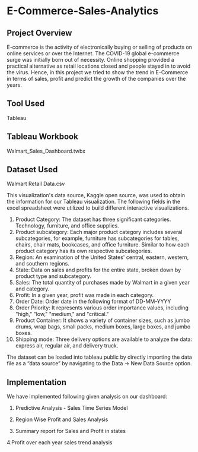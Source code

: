 # E-Commerce-Sales-Analytics

## Project Overview
E-commerce is the activity of electronically buying or selling of products on online services or over the Internet. The COVID-19 global e-commerce surge was initially born out of necessity. Online shopping provided a practical alternative as retail locations closed and people stayed in to avoid the virus. Hence, in this project we tried to show the trend in E-Commerce in terms of sales, profit and predict the growth of the companies over the years.

## Tool Used
Tableau

## Tableau Workbook
Walmart_Sales_Dashboard.twbx

## Dataset Used
Walmart Retail Data.csv

This visualization's data source, Kaggle open source, was used to obtain the information for our 
Tableau visualization. The following fields in the excel spreadsheet were utilized to build 
different interactive visualizations.
1. Product Category: The dataset has three significant categories. Technology, furniture, and 
office supplies.
2. Product subcategory: Each major product category includes several subcategories, for 
example, furniture has subcategories for tables, chairs, chair mats, bookcases, and office 
furniture. Similar to how each product category has its own respective subcategories.
3. Region: An examination of the United States' central, eastern, western, and southern 
regions.
4. State: Data on sales and profits for the entire state, broken down by product type and 
subcategory.
5. Sales: The total quantity of purchases made by Walmart in a given year and category.
6. Profit: In a given year, profit was made in each category.
7. Order Date: Order date in the following format of DD-MM-YYYY
8. Order Priority: It represents various order importance values, including "high," "low," 
"medium," and "critical."
9. Product Container: It shows a variety of container sizes, such as jumbo drums, wrap bags, 
small packs, medium boxes, large boxes, and jumbo boxes.
10. Shipping mode: Three delivery options are available to analyze the data: express air, 
regular air, and delivery truck.

The dataset can be loaded into tableau public by directly importing the data file as a “data
source” by navigating to the Data -> New Data Source option.


## Implementation
We have implemented following given analysis on our dashboard:

1. Predictive Analysis - Sales Time Series Model
 
2. Region Wise Profit and Sales Analysis

3. Summary report for Sales and Profit in states

4.Profit over each year sales trend analysis



